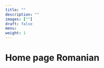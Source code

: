 ```yaml
---
title: ""
description: ""
images: [""]
draft: false
menu: 
weight: 1
---
```


# Home page Romanian


